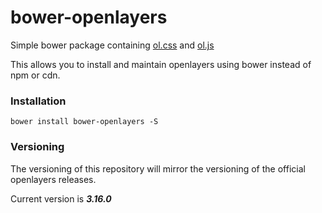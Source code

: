 # bower-openlayers
Simple bower package containing [ol.css](http://openlayers.org/en/v3.16.0/css/ol.css) and [ol.js](http://openlayers.org/en/v3.16.0/build/ol.js)

This allows you to install and maintain openlayers using bower instead of npm or cdn.

### Installation
`bower install bower-openlayers -S`

### Versioning
The versioning of this repository will mirror the versioning of the official openlayers releases.

Current version is ***3.16.0***
